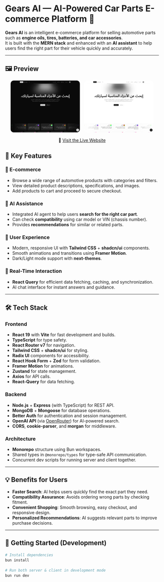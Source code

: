 # Gears AI — AI-Powered Car Parts E-commerce Platform 🚗

**Gears AI** is an intelligent e-commerce platform for selling automotive parts such as **engine oils, tires, batteries, and car accessories**.  
It is built with the **MERN stack** and enhanced with an **AI assistant** to help users find the right part for their vehicle quickly and accurately.

---

## 🖼️ Preview

<p align="center">
  <img src="./apps/client/public//dark.png" alt="Dark Theme Preview" width="45%" style="border-radius: 10px; margin-right: 10px;" />
  <img src="./apps/client/public/light.png" alt="Light Theme Preview" width="45%" style="border-radius: 10px;" />
</p>

<p align="center">
  🔗 <a href="https://gears-ai.vercel.app" target="_blank">Visit the Live Website</a>
</p>

## 🌟 Key Features

### 🛒 E-commerce

- Browse a wide range of automotive products with categories and filters.
- View detailed product descriptions, specifications, and images.
- Add products to cart and proceed to secure checkout.

### 🤖 AI Assistance

- Integrated AI agent to help users **search for the right car part**.
- Can check **compatibility** using car model or VIN (chassis number).
- Provides **recommendations** for similar or related parts.

### 🎨 User Experience

- Modern, responsive UI with **Tailwind CSS** + **shadcn/ui** components.
- Smooth animations and transitions using **Framer Motion**.
- Dark/Light mode support with **next-themes**.

### 🔄 Real-Time Interaction

- **React Query** for efficient data fetching, caching, and synchronization.
- AI chat interface for instant answers and guidance.

---

## 🛠️ Tech Stack

### **Frontend**

- **React 19** with **Vite** for fast development and builds.
- **TypeScript** for type safety.
- **React Router v7** for navigation.
- **Tailwind CSS** + **shadcn/ui** for styling.
- **Radix UI** components for accessibility.
- **React Hook Form** + **Zod** for form validation.
- **Framer Motion** for animations.
- **Zustand** for state management.
- **Axios** for API calls.
- **React-Query** for data fetching.

### **Backend**

- **Node.js** + **Express** (with TypeScript) for REST API.
- **MongoDB** + **Mongoose** for database operations.
- **Better Auth** for authentication and session management.
- **OpenAI API** (via [OpenRouter](https://openrouter.ai/)) for AI-powered search.
- **CORS**, **cookie-parser**, and **morgan** for middleware.

### **Architecture**

- **Monorepo** structure using Bun workspaces.
- Shared types in `@monorepo/types` for type-safe API communication.
- Concurrent dev scripts for running server and client together.

---

## 💡 Benefits for Users

- **Faster Search**: AI helps users quickly find the exact part they need.
- **Compatibility Assurance**: Avoids ordering wrong parts by checking fitment.
- **Convenient Shopping**: Smooth browsing, easy checkout, and responsive design.
- **Personalized Recommendations**: AI suggests relevant parts to improve purchase decisions.

---

## 🚀 Getting Started (Development)

```bash
# Install dependencies
bun install

# Run both server & client in development mode
bun run dev
```
